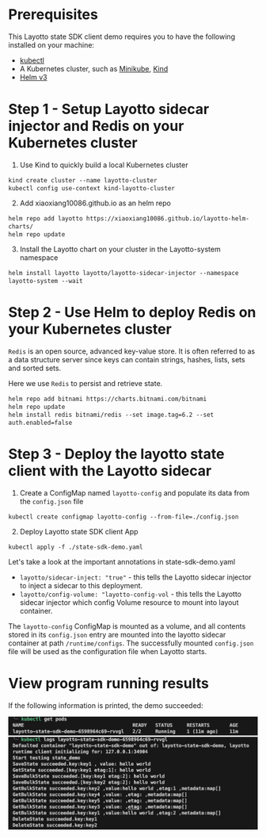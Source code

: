 # Prerequisites
This Layotto state SDK client demo requires you to have the following installed on your machine:

- [kubectl](https://kubernetes.io/docs/tasks/tools/)
- A Kubernetes cluster, such as [Minikube](https://minikube.sigs.k8s.io/docs/start/), [Kind](https://kind.sigs.k8s.io/docs/user/quick-start/)
- [Helm v3](https://helm.sh/docs/intro/install/)

# Step 1 - Setup Layotto sidecar injector and Redis on your Kubernetes cluster
1. Use Kind to quickly build a local Kubernetes cluster
```
kind create cluster --name layotto-cluster
kubectl config use-context kind-layotto-cluster
```
2. Add xiaoxiang10086.github.io as an helm repo
```
helm repo add layotto https://xiaoxiang10086.github.io/layotto-helm-charts/
helm repo update
```
3. Install the Layotto chart on your cluster in the Layotto-system namespace
```
helm install layotto layotto/layotto-sidecar-injector --namespace layotto-system --wait
```

# Step 2 - Use Helm to deploy Redis on your Kubernetes cluster
`Redis` is an open source, advanced key-value store. It is often referred to as a data structure server since keys 
can contain strings, hashes, lists, sets and sorted sets.

Here we use `Redis` to persist and retrieve state.

```
helm repo add bitnami https://charts.bitnami.com/bitnami
helm repo update
helm install redis bitnami/redis --set image.tag=6.2 --set auth.enabled=false
```

# Step 3 - Deploy the layotto state client with the Layotto sidecar
1. Create a ConfigMap named `layotto-config` and populate its data from the `config.json` file
```
kubectl create configmap layotto-config --from-file=./config.json
```
2. Deploy Layotto state SDK client App
```
kubectl apply -f ./state-sdk-demo.yaml
```

Let's take a look at the important annotations in state-sdk-demo.yaml
- `layotto/sidecar-inject: "true"` - this tells the Layotto sidecar injector to inject a sidecar to this deployment.
- `layotto/config-volume: "layotto-config-vol` - this tells the Layotto sidecar injector which config Volume resource to 
mount into layout container.

The `layotto-config` ConfigMap is mounted as a volume, and all contents stored in its `config.json` entry are mounted into 
the layotto sidecar container at path `/runtime/configs`. The successfully mounted `config.json` file will be used as the configuration 
file when Layotto starts.

# View program running results
If the following information is printed, the demo succeeded:

![pods.jpg](images/pods.jpg)
![log.jpg](images/log.jpg)
